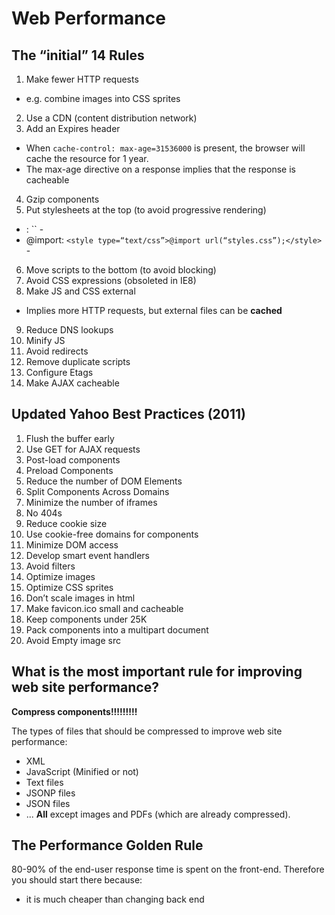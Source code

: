 # Web Performance
## The “initial” 14 Rules
1. Make fewer HTTP requests
  - e.g. combine images into CSS sprites
2. Use a CDN (content distribution network)
3. Add an Expires header
  - When `cache-control: max-age=31536000` is present, the browser will cache the resource for 1 year.
  - The max-age directive on a response implies that the response is cacheable
4. Gzip components
5. Put stylesheets at the top (to avoid progressive rendering)
  - <link>: `<link rel=“stylesheet” type=“text/css” href=“styles.css”>` - 
  - @import: `<style type=“text/css”>@import url(“styles.css”);</style>` - 
6. Move scripts to the bottom (to avoid blocking)
7. Avoid CSS expressions (obsoleted in IE8)
8. Make JS and CSS external
  - Implies more HTTP requests, but external files can be **cached**
9. Reduce DNS lookups
10. Minify JS
11. Avoid redirects
12. Remove duplicate scripts
13. Configure Etags
14. Make AJAX cacheable

## Updated Yahoo Best Practices (2011)
1. Flush the buffer early
2. Use GET for AJAX requests
3. Post-load components
4. Preload Components
5. Reduce the number of DOM Elements
6. Split Components Across Domains 
7. Minimize the number of iframes
8. No 404s
9. Reduce cookie size
10. Use cookie-free domains for components 
11. Minimize DOM access
12. Develop smart event handlers
13. Avoid filters
14. Optimize images
15. Optimize CSS sprites
16. Don’t scale images in html
17. Make favicon.ico small and cacheable 
18. Keep components under 25K
19. Pack components into a multipart document 
20. Avoid Empty image src
## What is the most important rule for improving web site performance? 
**Compress components!!!!!!!!!**

The types of files that should be compressed to improve web site performance:
- XML
- JavaScript (Minified or not)
- Text files
- JSONP files
- JSON files
- ...
**All** except images and PDFs (which are already compressed).


## The Performance Golden Rule
80-90% of the end-user response time is spent on the front-end. 
Therefore you should start there because:
- it is much cheaper than changing back end

